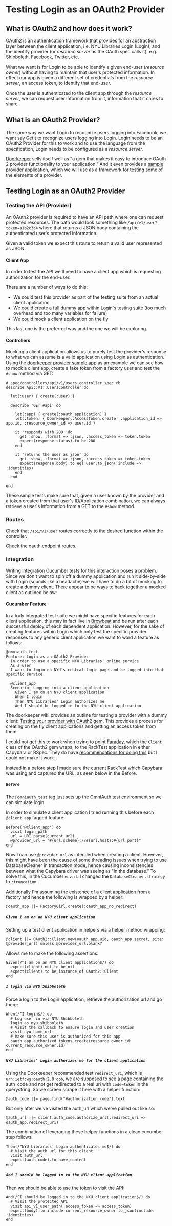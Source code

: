 # Testing Login as an OAuth2 Provider

## What is OAuth2 and how does it work?

OAuth2 is an authentication framework that provides for an abstraction layer between the client application, i.e. NYU Libraries Login (Login), and the identity provider (or _resource server_ as the OAuth spec calls it), e.g. Shibboleth, Facebook, Twitter, etc.

What we want is for Login to be able to identify a given end-user (_resource owner_) without having to maintain that user's protected information. In effect our app is given a different set of credentials from the _resource server_, an access token, to identify that end-user.

Once the user is authenticated to the client app through the _resource server_, we can request user information from it, information that it cares to share.

## What is an OAuth2 Provider?

The same way we want Login to recognize users logging into Facebook, we want say GetIt to recognize users logging into Login. Login needs to be an OAuth2 Provider for this to work and to use the language from the specification, Login needs to be configured as a _resource server_.

[Doorkeeper](https://github.com/doorkeeper-gem/doorkeeper) sells itself well as "a gem that makes it easy to introduce OAuth 2 provider functionality to your application." And it even provides a [sample provider application](https://github.com/doorkeeper-gem/doorkeeper-provider-app), which we will use as a framework for testing some of the elements of a provider.

## Testing Login as an OAuth2 Provider

### Testing the API (Provider)

An OAuth2 provider is required to have an API path where one can request protected resources. The path would look something like `/api/v1/user?token=a1b2c3d4` where that returns a JSON body containing the authenticated user's protected information.

Given a valid token we expect this route to return a valid user represented as JSON.

#### Client App

In order to test the API we'll need to have a client app which is requesting authorization for the end-user.

There are a number of ways to do this:

- We could test this provider as part of the testing suite from an actual client application
- We could create a full dummy app within Login's testing suite (too much overhead and too many variables for failure)
- We could mock a client application on the fly

This last one is the preferred way and the one we will be exploring.

#### Controllers

Mocking a client application allows us to purely test the provider's response to what we can assume is a valid application using Login as authentication. Using the [doorkeeper provider sample app](https://github.com/doorkeeper-gem/doorkeeper-provider-app) as an example we can see how to mock a client app, create a fake token from a factory user and test the `#show` method via GET:

    # spec/controllers/api/v1/users_controller_spec.rb
    describe Api::V1::UsersController do

      let(:user) { create(:user) }

      describe 'GET #api' do

        let(:app) { create(:oauth_application) }
        let(:token) { Doorkeeper::AccessToken.create! :application_id => app.id, :resource_owner_id => user.id }

        it 'responds with 200' do
          get :show, :format => :json, :access_token => token.token
          expect(response.status).to be 200
        end

        it 'returns the user as json' do
          get :show, :format => :json, :access_token => token.token
          expect(response.body).to eql user.to_json(:include => :identities)
        end
      end

    end

These simple tests make sure that, given a user known by the provider and a token created from that user's ID/Application combination, we can always retrieve a user's information from a GET to the `#show` method.

### Routes

Check that `/api/v1/user` routes correctly to the desired function within the controller.

Check the oauth endpoint routes.

### Integration

Writing integration Cucumber tests for this interaction poses a problem. Since we don't want to spin off a dummy application and run it side-by-side with Login (sounds like a headache) we will have to do a bit of mocking to create a dummy client. There appear to be ways to hack together a mocked client as outlined below:

#### Cucumber Feature

In a truly integrated test suite we might have specific features for each client application, this may in fact live in [Browbeat](https://github.com/NYULibraries/browbeat) and be run after each successful deploy of each dependent application. However, for the sake of creating features within Login which only test the specific provider responses to any generic client application we want to word a feature as follows:

    @omniauth_test
    Feature: Login as an OAuth2 Provider
      In order to use a specific NYU Libraries' online service
      As a user
      I want to login on NYU's central login page and be logged into that specific service

	  @client_app
      Scenario: Logging into a client application
        Given I am on an NYU client application
        When I login
        Then NYU Libraries' Login authorizes me
        And I should be logged in to the NYU client application

The doorkeeper wiki provides an outline for testing a provider with a dummy client: [Testing your provider with OAuth2 gem](https://github.com/doorkeeper-gem/doorkeeper/wiki/Testing-your-provider-with-OAuth2-gem). This provides a process for creating on the fly client applications and getting an access token from them.

I could not get this to work  when trying to point [Faraday](https://github.com/lostisland/faraday), which the `Client` class of the OAuth2 gem wraps, to the RackTest application in either Capybara or RSpec. They do have [recommendations for doing this](https://github.com/doorkeeper-gem/doorkeeper/wiki/Testing-your-provider-with-OAuth2-gem#rspec) but I could not make it work.

Instead in a before step I made sure the current RackTest which Capybara was using and captured the URL, as seen below in the Before.

##### `Before`

The `@omniauth_test` tag just sets up the [OmniAuth test environment](https://github.com/intridea/omniauth/wiki/Integration-Testing) so we can simulate login.

In order to simulate a client application I tried running this before each `@client_app` tagged feature:

    Before('@client_app') do
  	  visit login_path
	  url = URI.parse(current_url)
	  @provider_url = "#{url.scheme}://#{url.host}:#{url.port}"
    end

Now I can use `@provider_url` as intended when creating a client. However, this might have been the cause of some threading issues when trying to use DatabaseCleaner in transaction mode, hence causing inconsistencies between what the Capybara driver was seeing as "in the database." To solve this, in the Cucumber `env.rb` I changed the `DatabaseCleaner.strategy` to `:truncation`.

Additionally I'm assuming the existence of a client application from a factory and hence the following is wrapped by a helper:

    @oauth_app ||= FactoryGirl.create(:oauth_app_no_redirect)

##### `Given I am on an NYU client application`

Setting up a test client application in helpers via a helper method wrapping:

    @client ||= OAuth2::Client.new(oauth_app.uid, oauth_app.secret, site: @provider_url) unless @provider_url.blank?

Allows me to make the following assertions:

	Given(/^I am on an NYU client application$/) do
  	  expect(client).not_to be_nil
      expect(client).to be_instance_of OAuth2::Client
    end

##### `I login via NYU Shibboleth`

Force a login to the Login application, retrieve the authorization url and go there:

    When(/^I login$/) do
  	  # Log user in via NYU Shibboleth
	  login_as_nyu_shibboleth
	  # Visit the callback to ensure login and user creation
	  visit nyu_home_url
	  # Make sure this user is authorized for this app
	  oauth_app.authorized_tokens.create(resource_owner_id: current_resource_owner.id)
    end

##### `NYU Libraries' Login authorizes me for the client application`

Using the Doorkeeper recommended test `redirect_uri`, which is `urn:ietf:wg:oauth:2.0:oob`, we are supposed to see a page containing the auth_code and not get redirected to a real uri with `code=token` in the querystring. So we screen scrape it here with a helper function:

    @auth_code ||= page.find("#authorization_code").text

But only after we've visited the auth_url which we've pulled out like so:

    @auth_url ||= client.auth_code.authorize_url(:redirect_uri => oauth_app.redirect_uri)

The combination of leveraging these helper functions in a clean cucumber step follows:

    Then(/^NYU Libraries' Login authenticates me$/) do
  	  # Visit the auth url for this client
 	  visit auth_url
  	  expect(auth_code).to have_content
    end

##### `And I should be logged in to the NYU client application`

Then we should be able to use the token to visit the API:

    And(/^I should be logged in to the NYU client application$/) do
  	  # Visit the protected API
  	  visit api_v1_user_path(:access_token => access_token)
  	  expect(body).to include current_resource_owner.to_json(include: :identities)
    end
